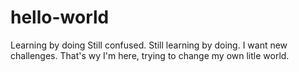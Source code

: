 # hello-world
Learning by doing
Still confused.
Still learning by doing.
I want new challenges.
That's wy I'm here, trying to change my own litle world.

